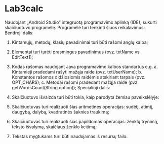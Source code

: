 # Lab3calc
 
Naudojant „Android Studio“ integruotą programavimo aplinką (IDE), sukurti skaičiuotuvo programėlę. Programėlė turi tenkinti šiuos reikalavimus:
Bendroji dalis:
1)	Kintamųjų, metodų, klasių pavadinimai turi būti rašomi anglų kalba;
2)	Elementai turi turėti prasmingus pavadinimus (pvz. txtName  vs EditText1);
3)	Kodas rašomas naudojant Java programavimo kalbos standartus e.g.
a.	Kintamieji pradedami rašyti mažąja raide (pvz. txtUserName);
b.	Konstantos rašomos didžiosiomis raidėmis atskiriant tarpais (pvz. OPT_CHARS);
c.	Metodai rašomi pradedant mažąja raide (pvz. getWordsCount(String option));
Specialioji dalis:
1)	Skaičiuotuvo išvaizda turi būti tokia, kaip parodyta žemiau paveikslėlyje:
 
2)	Skaičiuotuvas turi realizuoti šias aritmetines operacijas: sudėtį, atimtį, daugybą, dalybą, kvadratinės šaknies traukimą;
3)	Skaičiuotuvas turi realizuoti šias papildomas operacijas: ženklų trynimą, teksto išvalymą, skaičiaus ženklo keitimą;
4)	Tekstas mygtukams turi būti naudojamas iš resursų failo.
